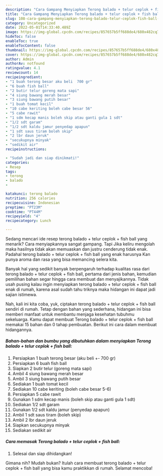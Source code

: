```yaml
---
description: "Cara Gampang Menyiapkan Terong balado + telur ceplok + fish ball yang Enak Banget, Buat Buka Puasa Lezat"
title: "Cara Gampang Menyiapkan Terong balado + telur ceplok + fish ball yang Enak Banget, Buat Buka Puasa Lezat"
slug: 108-cara-gampang-menyiapkan-terong-balado-telur-ceplok-fish-ball-yang-enak-banget-buat-buka-puasa-lezat
category: Uncategorized
date: 2022-05-01T14:33:40.489Z
image: https://img-global.cpcdn.com/recipes/857657b5ff688de4/680x482cq70/terong-balado-telur-ceplok-fish-ball-foto-resep-utama.jpg
hideToc: false
enableToc: true
enableTocContent: false
thumbnail: https://img-global.cpcdn.com/recipes/857657b5ff688de4/680x482cq70/terong-balado-telur-ceplok-fish-ball-foto-resep-utama.jpg
cover: https://img-global.cpcdn.com/recipes/857657b5ff688de4/680x482cq70/terong-balado-telur-ceplok-fish-ball-foto-resep-utama.jpg
author: Admin
authorAv: notfound
ratingvalue: 4.1
reviewcount: 14
recipeingredient:
- "1 buah terong besar aku beli  700 gr"
- "6 buah fish ball"
- "2 butir telur goreng mata sapi"
- "4 siung bawang merah besar"
- "3 siung bawang putih besar"
- "1 buah tomat kecil"
- "10 cabe keriting boleh cabe besar 56"
- "5 cabe rawit"
- "1 sdm kecap manis boleh skip atau ganti gula 1 sdt"
- "1/2 sdt garam"
- "1/2 sdt kaldu jamur penyedap apapun"
- "1 sdt saus tiram boleh skip"
- "2 lbr daun jeruk"
- "secukupnya minyak"
- "sedikit air"
recipeinstructions:

- "Sudah jadi dan siap dinikmati!"
categories:
- Resep
tags:
- terong
- balado
- 

katakunci: terong balado  
nutrition: 256 calories
recipecuisine: Indonesian
preptime: "PT23M"
cooktime: "PT44M"
recipeyield: "4"
recipecategory: Lunch

---
```



Sedang mencari ide resep terong balado + telur ceplok + fish ball yang menarik? Cara menyiapkannya sangat gampang. Tapi Jika keliru mengolah maka hasilnya tidak akan memuaskan dan justru cenderung tidak enak. Padahal terong balado + telur ceplok + fish ball yang enak harusnya Kan punya aroma dan rasa yang bisa memancing selera kita.




Banyak hal yang sedikit banyak berpengaruh terhadap kualitas rasa dari terong balado + telur ceplok + fish ball, pertama dari jenis bahan, kemudian pemilihan bahan segar hingga cara membuat dan menyajikannya. Tidak usah pusing kalau ingin menyiapkan terong balado + telur ceplok + fish ball enak di rumah, karena asal sudah tahu triknya maka hidangan ini dapat jadi sajian istimewa.


Nah, kali ini kita coba, yuk, ciptakan terong balado + telur ceplok + fish ball sendiri di rumah. Tetap dengan bahan yang sederhana, hidangan ini bisa memberi manfaat untuk membantu menjaga kesehatan tubuhmu sekeluarga. Kamu dapat membuat Terong balado + telur ceplok + fish ball memakai 15 bahan dan 0 tahap pembuatan. Berikut ini cara dalam membuat hidangannya.

<!--inarticleads1-->

##### Bahan-bahan dan bumbu yang dibutuhkan dalam menyiapkan Terong balado + telur ceplok + fish ball:

1. Persiapkan 1 buah terong besar (aku beli +- 700 gr)
1. Persiapkan 6 buah fish ball
1. Siapkan 2 butir telur (goreng mata sapi)
1. Ambil 4 siung bawang merah besar
1. Ambil 3 siung bawang putih besar
1. Sediakan 1 buah tomat kecil
1. Sediakan 10 cabe keriting (boleh cabe besar 5-6)
1. Persiapkan 5 cabe rawit
1. Gunakan 1 sdm kecap manis (boleh skip atau ganti gula 1 sdt)
1. Sediakan 1/2 sdt garam
1. Gunakan 1/2 sdt kaldu jamur (penyedap apapun)
1. Ambil 1 sdt saus tiram (boleh skip)
1. Ambil 2 lbr daun jeruk
1. Siapkan secukupnya minyak
1. Sediakan sedikit air




<!--inarticleads2-->

##### Cara memasak Terong balado + telur ceplok + fish ball:


1. Selesai dan siap dihidangkan!



Gimana nih? Mudah bukan? Itulah cara membuat terong balado + telur ceplok + fish ball yang bisa kamu praktikkan di rumah. Selamat mencoba!

